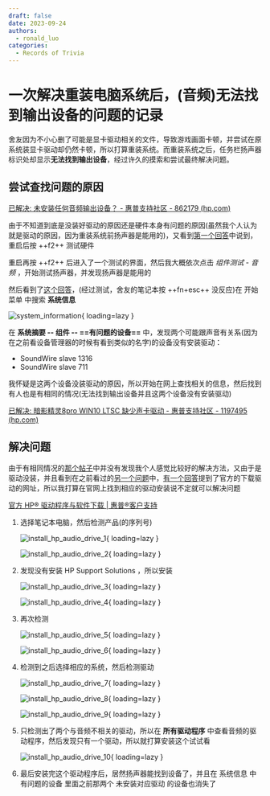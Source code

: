 ```yaml
---
draft: false
date: 2023-09-24
authors:
  - ronald_luo
categories:
  - Records of Trivia
---
```


# 一次解决重装电脑系统后，(音频)无法找到输出设备的问题的记录

舍友因为不小心删了可能是显卡驱动相关的文件，导致游戏画面卡顿，并尝试在原系统装显卡驱动却仍然卡顿，所以打算重装系统。而重装系统之后，任务栏扬声器标识处却显示**无法找到输出设备**，经过许久的摸索和尝试最终解决问题。

<!-- more -->

## 尝试查找问题的原因

[已解决: 未安装任何音频输出设备？ - 惠普支持社区 - 862179 (hp.com)](https://h30471.www3.hp.com/t5/bi-ji-ben-dian-nao/wei-an-zhuang-ren-he-yin-pin-shu-chu-she-bei/td-p/862179)

由于不知道到底是没装好驱动的原因还是硬件本身有问题的原因(虽然我个人认为就是驱动的原因，因为重装系统前扬声器是能用的)，又看到[第一个回答](https://h30471.www3.hp.com/t5/bi-ji-ben-dian-nao/wei-an-zhuang-ren-he-yin-pin-shu-chu-she-bei/m-p/862185/highlight/true#M374701)中说到，重启后按 ++f2++ 测试硬件

重启再按 ++f2++ 后进入了一个测试的界面，然后我大概依次点击 *组件测试* - *音频* ，开始测试扬声器，并发现扬声器是能用的

然后看到了[这个回答](https://h30471.www3.hp.com/t5/bi-ji-ben-dian-nao/wei-an-zhuang-ren-he-yin-pin-shu-chu-she-bei/m-p/988926/highlight/true#M411584)，(经过测试，舍友的笔记本按 ++fn+esc++ 没反应)在 开始菜单 中搜索 **系统信息**

![system_information](../images/system_information.png){ loading=lazy }

在 **系统摘要 -- 组件 -- ==有问题的设备==** 中，发现两个可能跟声音有关系(因为在之前看设备管理器的时候有看到类似的名字)的设备没有安装驱动：

-   SoundWire slave 1316
-   SoundWire slave 711

我怀疑是这两个设备没装驱动的原因，所以开始在网上查找相关的信息，然后找到有人也是有相同的情况(无法找到输出设备并且这两个设备没有安装驱动)

[已解决: 暗影精灵8pro WIN10 LTSC 缺少声卡驱动 - 惠普支持社区 - 1197495 (hp.com)](https://h30471.www3.hp.com/t5/you-xi-ben/an-ying-jing-ling8pro-WIN10-LTSC-que-shao-sheng-ka-qu-dong/td-p/1197495)

## 解决问题

由于有相同情况的[那个帖子](https://h30471.www3.hp.com/t5/you-xi-ben/an-ying-jing-ling8pro-WIN10-LTSC-que-shao-sheng-ka-qu-dong/td-p/1197495)中并没有发现我个人感觉比较好的解决方法，又由于是驱动没装，并且看到在之前看过的[另一个问题](https://h30471.www3.hp.com/t5/you-xi-ben/an-ying-jing-ling8-pro/td-p/1193443)中，[有一个回答](https://h30471.www3.hp.com/t5/you-xi-ben/an-ying-jing-ling8-pro/m-p/1193453/highlight/true#M73376)提到了官方的下载驱动的网址，所以我打算在官网上找到相应的驱动安装说不定就可以解决问题

[官方 HP® 驱动程序与软件下载 | 惠普®客户支持](https://support.hp.com/cn-zh/drivers/selfservice)

1.   选择笔记本电脑，然后检测产品(的序列号)

     ![install_hp_audio_drive_1](../images/install_hp_audio_drive_1.png){ loading=lazy }

     ![install_hp_audio_drive_2](../images/install_hp_audio_drive_2.png){ loading=lazy }

2.   发现没有安装 HP Support Solutions ，所以安装

     ![install_hp_audio_drive_3](../images/install_hp_audio_drive_3.png){ loading=lazy }

     ![install_hp_audio_drive_4](../images/install_hp_audio_drive_4.png){ loading=lazy }

3.   再次检测

     ![install_hp_audio_drive_5](../images/install_hp_audio_drive_5.png){ loading=lazy }

     ![install_hp_audio_drive_6](../images/install_hp_audio_drive_6.png){ loading=lazy }

4.   检测到之后选择相应的系统，然后检测驱动

     ![install_hp_audio_drive_7](../images/install_hp_audio_drive_7.png){ loading=lazy }

     ![install_hp_audio_drive_8](../images/install_hp_audio_drive_8.png){ loading=lazy }

     ![install_hp_audio_drive_9](../images/install_hp_audio_drive_9.png){ loading=lazy }

5.   只检测出了两个与音频不相关的驱动，所以在 **所有驱动程序** 中查看音频的驱动程序，然后发现只有一个驱动，所以就打算安装这个试试看

     ![install_hp_audio_drive_10](../images/install_hp_audio_drive_10.png){ loading=lazy }
     
6.   最后安装完这个驱动程序后，居然扬声器能找到设备了，并且在 系统信息 中 有问题的设备 里面之前那两个 未安装对应驱动 的设备也消失了

